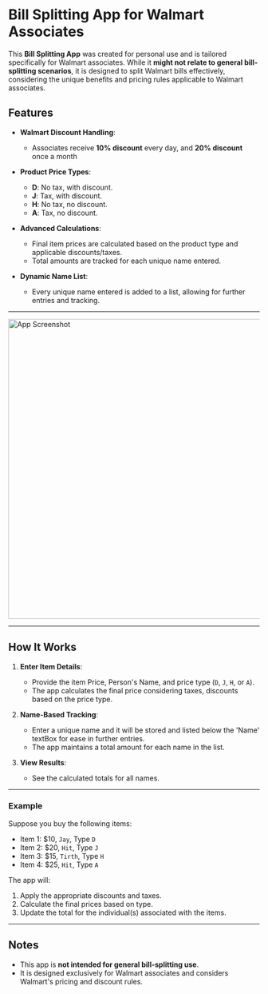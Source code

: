 # Bill Splitting App for Walmart Associates

This **Bill Splitting App** was created for personal use and is tailored specifically for Walmart associates. While it **might not relate to general bill-splitting scenarios**, it is designed to split Walmart bills effectively, considering the unique benefits and pricing rules applicable to Walmart associates.

## Features
- **Walmart Discount Handling**:
  - Associates receive **10% discount** every day, and **20% discount** once a month
  
- **Product Price Types**:
  - **D**: No tax, with discount.
  - **J**: Tax, with discount.
  - **H**: No tax, no discount.
  - **A**: Tax, no discount.

- **Advanced Calculations**:
  - Final item prices are calculated based on the product type and applicable discounts/taxes.
  - Total amounts are tracked for each unique name entered.
  
- **Dynamic Name List**:
  - Every unique name entered is added to a list, allowing for further entries and tracking.

---

<img src="https://github.com/user-attachments/assets/9ad3583e-cb51-4c52-8990-1f9ba7e32cdc" alt="App Screenshot" height="600"/>

---

## How It Works
1. **Enter Item Details**:
   - Provide the item Price, Person's Name, and price type (`D`, `J`, `H`, or `A`).
   - The app calculates the final price considering taxes, discounts based on the price type.

2. **Name-Based Tracking**:
   - Enter a unique name and it will be stored and listed below the 'Name' textBox for ease in further entries.
   - The app maintains a total amount for each name in the list.

3. **View Results**:
   - See the calculated totals for all names.

---

### Example
Suppose you buy the following items:
- Item 1: $10, `Jay`, Type `D`
- Item 2: $20, `Hit`, Type `J`
- Item 3: $15, `Tirth`, Type `H`
- Item 4: $25, `Hit`, Type `A`

The app will:
1. Apply the appropriate discounts and taxes.
2. Calculate the final prices based on type.
3. Update the total for the individual(s) associated with the items.

---

## Notes
- This app is **not intended for general bill-splitting use**.
- It is designed exclusively for Walmart associates and considers Walmart's pricing and discount rules.
